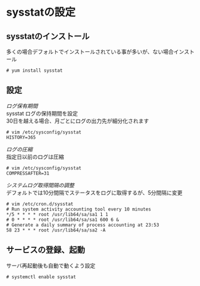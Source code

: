# sysstatの設定

## sysstatのインストール
多くの場合デフォルトでインストールされている事が多いが、ない場合インストール  

```
# yum install sysstat
```

## 設定

<i class="fas fa-check-circle">ログ保有期間</i>  
sysstat ログの保持期間を設定  
30日を越える場合、月ごとにログの出力先が細分化されます  

```
# vim /etc/sysconfig/sysstat
HISTORY=365
```

<i class="fas fa-check-circle">ログの圧縮</i>  
指定日以前のログは圧縮  

```
# vim /etc/sysconfig/sysstat
COMPRESSAFTER=31
```

<i class="fas fa-check-circle">システムログ取得間隔の調整</i>  
デフォルトでは10分間隔でステータスをログに取得するが、5分間隔に変更  

```
# vim /etc/cron.d/sysstat
# Run system activity accounting tool every 10 minutes
*/5 * * * * root /usr/lib64/sa/sa1 1 1
# 0 * * * * root /usr/lib64/sa/sa1 600 6 &
# Generate a daily summary of process accounting at 23:53
58 23 * * * root /usr/lib64/sa/sa2 -A
```

## サービスの登録、起動
サーバ再起動後も自動で動くよう設定  

```
# systemctl enable sysstat
```
